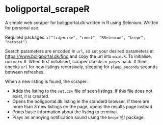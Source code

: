 # boligportal_scrapeR
A simple web scraper for boligportal.dk written in R using Selenium. Written for personal use.

Required packages: `c("tidyverse", "rvest", "RSelenium", "beepr", "netstat")`

Search parameters are encoded in `url`, so set your desired parameters at https://www.boligportal.dk/find and copy the url into `main.R`. To initialise, run `main.R`. When first initialised, scraper checks `n_pages` back. It then checks `url` for new listings recursively, sleeping for `sleep_seconds` seconds between refreshes.

When a new listing is found, the scraper:
- Adds the listing to the `set.csv` file of seen listings. If this file does not exist, it is created.
- Opens the boligportal.dk listing in the standard browser. If there are more than 3 new listings on the page, opens the results page instead.
- Prints basic information about the listing to terminal.
- Plays an annoying notification sound using the `beepr` 📦 package.
